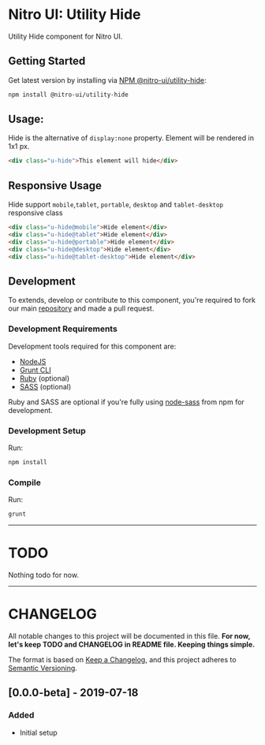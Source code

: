 # Nitro UI: Utility Hide

Utility Hide component for Nitro UI.

## Getting Started

Get latest version by installing via [NPM @nitro-ui/utility-hide](https://www.npmjs.com/package/@nitro-ui/utility-hide):

```sh
npm install @nitro-ui/utility-hide
```

## Usage:

Hide is the alternative of `display:none` property. Element will be rendered in 1x1 px.

```html
<div class="u-hide">This element will hide</div>
```



## Responsive Usage

Hide support `mobile`,`tablet`, `portable`, `desktop` and `tablet-desktop` responsive class

```html
<div class="u-hide@mobile">Hide element</div>
<div class="u-hide@tablet">Hide element</div>
<div class="u-hide@portable">Hide element</div>
<div class="u-hide@desktop">Hide element</div>
<div class="u-hide@tablet-desktop">Hide element</div>
```

## Development

To extends, develop or contribute to this component, you're required to fork our main [repository](https://github.com/icarasia/nitro-ui) and made a pull request.

### Development Requirements

Development tools required for this component are:

- [NodeJS](https://nodejs.org/en/)
- [Grunt CLI](https://gruntjs.com)
- [Ruby](https://www.ruby-lang.org/en/) (optional)
- [SASS](https://sass-lang.com) (optional)

Ruby and SASS are optional if you're fully using [node-sass](https://github.com/sass/node-sass) from npm for development.

### Development Setup

Run:

```sh
npm install
```

### Compile

Run:

```sh
grunt
```
---

# TODO

Nothing todo for now.

---

# CHANGELOG

All notable changes to this project will be documented in this file. **For now, let's keep TODO and CHANGELOG in README file. Keeping things simple.**

The format is based on [Keep a Changelog](https://keepachangelog.com/en/1.0.0/),
and this project adheres to [Semantic Versioning](https://semver.org/spec/v2.0.0.html).

## [0.0.0-beta] - 2019-07-18
### Added
- Initial setup
